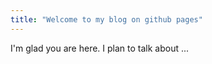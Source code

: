 ```yaml
---
title: "Welcome to my blog on github pages"
---
```


I'm glad you are here. I plan to talk about ...
